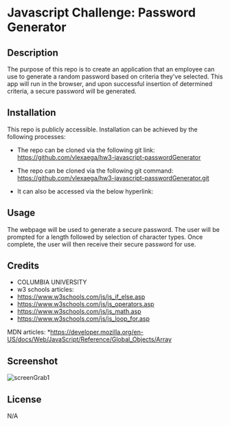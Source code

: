 
# Javascript Challenge: Password Generator

## Description

The purpose of this repo is to create an application that an employee can use to generate a random password based on criteria they've selected.  This app will run in the browser, and upon successful insertion of determined criteria, a secure password will be generated. 

## Installation

This repo is publicly accessible.  Installation can be achieved by the following processes:

* The repo can be cloned via the following git link:
https://github.com/vlexaega/hw3-javascript-passwordGenerator

* The repo can be cloned via the following git command:
https://github.com/vlexaega/hw3-javascript-passwordGenerator.git

* It can also be accessed via the below hyperlink:


## Usage
The webpage will be used to generate a secure password. The user will be prompted for a length followed by selection of character types. Once complete, the user will then receive their secure password for use. 

## Credits

* COLUMBIA UNIVERSITY 
* w3 schools articles:
* https://www.w3schools.com/js/js_if_else.asp
* https://www.w3schools.com/js/js_operators.asp
* https://www.w3schools.com/js/js_math.asp
* https://www.w3schools.com/js/js_loop_for.asp

MDN articles:
*https://developer.mozilla.org/en-US/docs/Web/JavaScript/Reference/Global_Objects/Array


## Screenshot
![screenGrab1](https://github.com/vlexaega/hw3-javascript-passwordGenerator/assets/132007323/f16a1ff8-5202-45a5-b104-f129da626878)

## License
N/A
